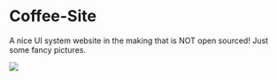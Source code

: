 # Coffee-Site
A nice UI system website in the making that is NOT open sourced! Just some fancy pictures.

<img src = "https://github.com/BedsRoom/Coffee-Site/blob/main/Screenshot%202021-12-09%2011.19.28%20AM.png?raw=true">
